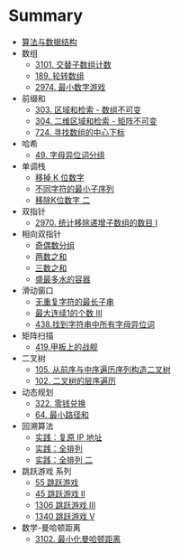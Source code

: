 # Summary

<!-- * [Introduction](README.md) -->
* [算法与数据结构](https://dontgiveup.gitbook.io/suan-fa-he-shu-ju-jie-gou)
* 数组
    * [3101. 交替子数组计数](array/3101.md)
    * [189. 轮转数组](array/189.md)
    * [2974. 最小数字游戏](array/2974.md)
* 前缀和
    * [303. 区域和检索 - 数组不可变](prefixsum/303.md)
    * [304. 二维区域和检索 - 矩阵不可变](prefixsum/304.md)
    * [724. 寻找数组的中心下标](prefixsum/724.md)
* 哈希
    * [49. 字母异位词分组](hash/49.md)
* 单调栈
    * [移掉 K 位数字](stack/removeKdigits.md)
    * [不同字符的最小子序列](stack/smallestSubsequence.md)
    * [移除K位数字 二](stack/removeKdigits2.md)
* 双指针
    * [2970. 统计移除递增子数组的数目 I](double_pointer/2970.md)
* 相向双指针
    * [奇偶数分组](opposite_double_pointer/odd_even_number_group.md)
    * [两数之和](opposite_double_pointer/two_sum.md)
    * [三数之和](opposite_double_pointer/three_sum.md)
    * [盛最多水的容器](opposite_double_pointer/container-with-most-water.md)
* 滑动窗口
    * [无重复字符的最长子串](sliding_window/longest-substring-without-repeating-characters.md)
    * [最大连续1的个数 III](sliding_window/max-consecutive-ones-iii.md)
    * [438.找到字符串中所有字母异位词](sliding_window/438.md)
* 矩阵扫描
    * [419.甲板上的战舰](matrix_scan/419.md)
* 二叉树
     * [105. 从前序与中序遍历序列构造二叉树](binary_tree/105.md)
     * [102. 二叉树的层序遍历](binary_tree/102.md)
* 动态规划
    * [322. 零钱兑换](dynamic_programming/322.md)
    * [64. 最小路径和](dynamic_programming/64.md)
* 回溯算法
    * [实践：复原 IP 地址](backtracking/leetcode_restoreIpAddresses.md)
    * [实践：全排列](backtracking/leetcode_permute.md)
    * [实践：全排列 二](backtracking/leetcode_permute_unique.md)
* 跳跃游戏 系列
    * [55 跳跃游戏](jumpgame/55.md)
    * [45 跳跃游戏 II](jumpgame/45.md)
    * [1306 跳跃游戏 III](jumpgame/1306.md)
    * [1340 跳跃游戏 V](jumpgame/1340.md)
* 数学-曼哈顿距离
    * [3102. 最小化曼哈顿距离](manhattan/3102.md)